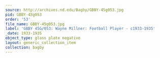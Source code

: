 ```yaml
---
source: http://archives.nd.edu/Bagby/GBBY-45g053.jpg
pid: GBBY-45g053
order: '53'
file_name: GBBY-45g053.jpg
label: 'GBBY 45G/053: Wayne Millner: Football Player - c1933-1935'
_date: 1933-1935
object_type: glass plate negative
layout: generic_collection_item
collection: bagby
---
```

